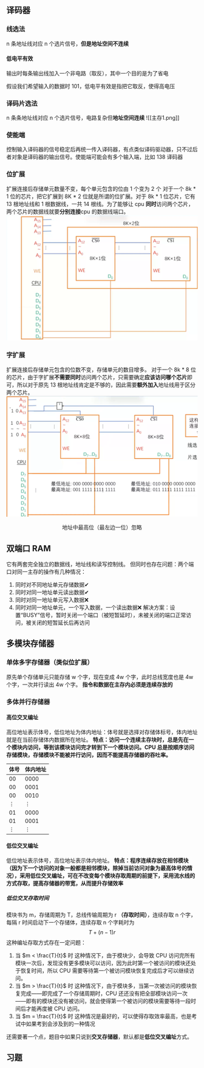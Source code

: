 ## 译码器
### 线选法
n 条地址线对应 n 个选片信号，**但是地址空间不连续**

#### 低电平有效
输出时每条输出线加入一个非电路（取反），其中一个目的是为了省电

假设我们希望输入的数据时 101，低电平有效是指把它取反，使得高电压

### 译码片选法
n 条条地址线对应 n 个选片信号，电路复杂但**地址空间连续**
![[主存1.png]]

### 使能端
控制输入译码器的信号稳定后再统一传入译码器，有点类似译码驱动器，只不过后者对象是译码器的输出信号。使能端可能会有多个输入端，比如 138 译码器

### 位扩展
扩展连接后存储单元数量不变，每个单元包含的位由 1 个变为 2 个
对于一个 8k * 1 位的芯片，把它扩展到 8K * 2 位就是所谓的位扩展。对于 8k * 1 位芯片，它有 13 根地址线和 1 根数据线，一共 14 根线。为了能够让 cpu **同时**访问两个芯片，两个芯片的数据线就要**分别连接**cpu 的数据线端口。
![](主存2位扩展.png)

### 字扩展
扩展连接后存储单元包含的位数不变，存储单元的数目增多。
对于一个 8k * 8 位的芯片，由于字扩展**不需要同时**访问两个芯片，只需要确定**应该访问哪个芯片**即可，所以对于原先 13 根地址线肯定是不够的，因此需要**额外加入**地址线用于区分两个芯片。
![地址中最高位（最左边一位）忽略](主存3字扩展.png "地址中最高位（最左边一位）忽略")
<center style = "font-size: 14 px;">地址中最高位（最左边一位）忽略</center>


## 双端口 RAM
它有两套完全独立的数据线，地址线和读写控制线。
但同时也存在问题：两个端口对同一主存的操作有几种情况：
1. 同时对不同地址单元存储数据✔
2. 同时对同一地址单元读出数据✔
3. 同时对同一地址单元写入数据❌
4. 同时对同一地址单元，一个写入数据，一个读出数据❌
解决方案：设置“BUSY”信号，暂时关闭一个端口（被短暂延时），未被关闭的端口正常访问，被关闭的短暂延长后再访问

## 多模块存储器
### 单体多字存储器（类似位扩展）
原先单个存储单元只能存储 w 个字，现在变成 4w 个字，此时总线宽度也是 4w 个字，一次并行读出 4w 个字。
**指令和数据在主存内必须是连续存放的**

### 多体并行存储器
#### 高位交叉编址
高位地址表示体号，低位地址为体内地址：体号就是选择对存储体标号，体内地址就是在当前存储体内数据所在地址。
**特点：访问一个连续主存块时，总是先在一个模块内访问，等到该模块访问完才转到下一个模块访问。CPU 总是按顺序访问存储模块，存储模块不能被并行访问，因而不能提高存储器的吞吐率。**

|体号|体内地址|
|--|----|
|00 |0000|
| 00| 0001|
| 00 | 0010|
| $\vdots$ | $\vdots$ |
| 01| 0000|
| 01| 0001|
| $\vdots$ | $\vdots$ |

#### 低位交叉编址
低位地址表示体号，高位地址表示体内地址。
**特点：程序连续存放在相邻模块（因为下一个访问的对象一般都是相邻模块，除掉当前访问对象为最高体号的情况），采用低位交叉编址，可在不改变每个模块存取周期的前提下，采用流水线的方式存取，提高存储器的带宽，从而提升存储效率**

##### 低位交叉存取时间
模块书为 m，存储周期为 T，总线传输周期为 r **（存取时间）**，连续存取 n 个字，每隔 r 时间启动下一个存储体，连续存取 n 个字耗时为
$$
T + (n-1) r
$$
这种编址存取方式存在一定问题：
1. 当 $m < \frac{T}{t}$ 时
这种情况下，由于模块少，会导致 CPU 访问完所有模块一次后，发现没有更多模块可以访问，因为此时第一个被访问的模块还处于恢复时间，所以 CPU 需要等待第一个被访问模块恢复完成后才可以继续访问。
2. 当 $m > \frac{T}{t}$ 时
这种情况下，由于模块多，当第一次被访问的模块恢复完成——即完成了一个存储周期时，CPU 还还没有把全部模块访问一次——即有的模块还没有被访问，就会使得第一个被访问的模块需要等待一段时间后才能再度被 CPU 访问。
3. 当 $m = \frac{T}{t}$ 时
这种情况是最好的，可以使得存取效率最高，也是考试中如果考到会涉及到的一种情况

还需要著一个点，题目中如果只说到**交叉存储器**，默认都是**低位交叉编址**方式。

## 习题







 